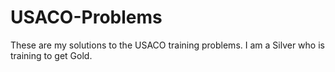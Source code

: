# USACO-Problems
These are my solutions to the USACO training problems. I am a Silver who is training to get Gold.

